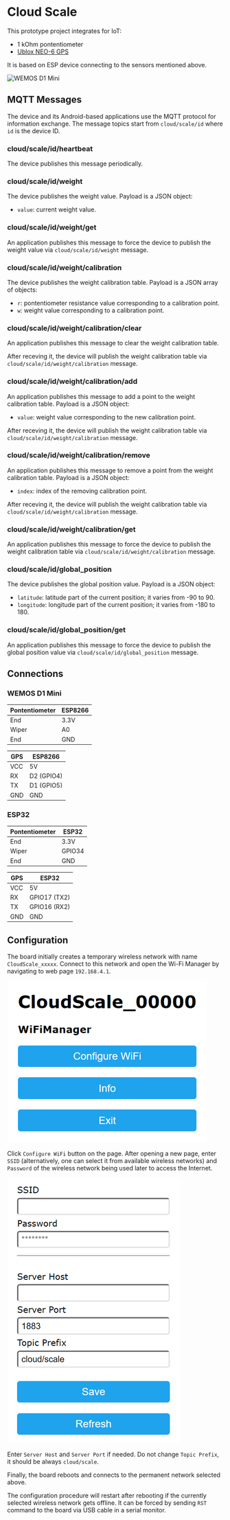 # Cloud Scale

This prototype project integrates for IoT:

* 1 kOhm pontentiometer
* [Ublox NEO-6 GPS](https://www.u-blox.com/sites/default/files/products/documents/NEO-6_DataSheet_(GPS.G6-HW-09005).pdf)

It is based on ESP device connecting to the sensors mentioned above.

![WEMOS D1 Mini](Images/Breadboard.jpg)

## MQTT Messages

The device and its Android-based applications use the MQTT protocol for information exchange. The message topics start from `cloud/scale/id` where `id` is
the device ID.

### cloud/scale/id/heartbeat

The device publishes this message periodically.

### cloud/scale/id/weight

The device publishes the weight value. Payload is a JSON object:
* `value`: current weight value.

### cloud/scale/id/weight/get

An application publishes this message to force the device to publish the weight value via `cloud/scale/id/weight` message.

### cloud/scale/id/weight/calibration

The device publishes the weight calibration table. Payload is a JSON array of objects:
* `r`: pontentiometer resistance value corresponding to a calibration point.
* `w`: weight value corresponding to a calibration point.

### cloud/scale/id/weight/calibration/clear

An application publishes this message to clear the weight calibration table.

After receving it, the device will publish the weight calibration table via `cloud/scale/id/weight/calibration` message.

### cloud/scale/id/weight/calibration/add

An application publishes this message to add a point to the weight calibration table. Payload is a JSON object:
* `value`: weight value corresponding to the new calibration point.

After receving it, the device will publish the weight calibration table via `cloud/scale/id/weight/calibration` message.

### cloud/scale/id/weight/calibration/remove

An application publishes this message to remove a point from the weight calibration table. Payload is a JSON object:
* `index`: index of the removing calibration point.

After receving it, the device will publish the weight calibration table via `cloud/scale/id/weight/calibration` message.

### cloud/scale/id/weight/calibration/get

An application publishes this message to force the device to publish the weight calibration table via `cloud/scale/id/weight/calibration` message.

### cloud/scale/id/global_position

The device publishes the global position value. Payload is a JSON object:
* `latitude`: latitude part of the current position; it varies from -90 to 90.
* `longitude`: longitude part of the current position; it varies from -180 to 180.

### cloud/scale/id/global_position/get

An application publishes this message to force the device to publish the global position value via `cloud/scale/id/global_position` message.

## Connections

### WEMOS D1 Mini

Pontentiometer | ESP8266
---------------|--------
End            | 3.3V
Wiper          | A0
End            | GND


GPS | ESP8266
----|--------
VCC | 5V
RX  | D2 (GPIO4)
TX  | D1 (GPIO5)
GND | GND

### ESP32

Pontentiometer | ESP32
---------------|--------
End            | 3.3V
Wiper          | GPIO34
End            | GND


GPS | ESP32
----|--------
VCC | 5V
RX  | GPIO17 (TX2)
TX  | GPIO16 (RX2)
GND | GND

## Configuration

The board initially creates a temporary wireless network with name `CloudScale_xxxxx`. Connect to this network and open the Wi-Fi Manager by navigating to
web page `192.168.4.1`.

![](Images/WiFi-Manager.png)

Click `Configure WiFi` button on the page. After opening a new page, enter `SSID` (alternatively, one can select it from available wireless networks)
and `Password` of the wireless network being used later to access the Internet.

![](Images/WiFi-Config.png)

Enter `Server Host` and `Server Port` if needed. Do not change `Topic Prefix`, it should be always `cloud/scale`.

Finally, the board reboots and connects to the permanent network selected above.

The configuration procedure will restart after rebooting if the currently selected wireless network gets offline. It can be forced by sending `RST`
command to the board via USB cable in a serial monitor.
